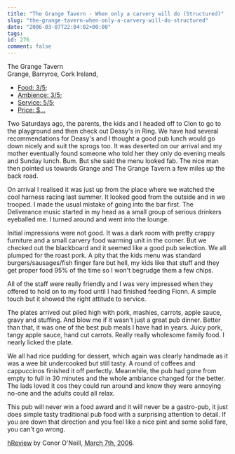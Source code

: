 ```yaml
---
title: "The Grange Tavern - When only a carvery will do (Structured)"
slug: "the-grange-tavern-when-only-a-carvery-will-do-structured"
date: "2006-03-07T22:04:02+00:00"
tags:
id: 276
comment: false
---
```

<div class="hreview">
 <div class="item vcard">
  <div class="fn org summary">The Grange Tavern</div>
  <span class="adr">
   <span class="street-address">Grange</span>,
   <span class="locality">Barryroe</span>,
   <span class="region">Cork</span>
   <span class="country-name">Ireland</span>,
  </span>
 </div>
 <ul>
  <li class="rating"><a href="http://en.wikipedia.org/wiki/Food" rel="tag">
   Food: <span class="value">3</span>/<span class="best">5</span></a>;</li>
  <li class="rating"><a href="http://flickr.com/photos/tags/Ambience" rel="tag">
   Ambience: <span class="value">3</span>/<span class="best">5</span></a>;</li>
  <li class="rating"><a href="http://en.wikipedia.org/wiki/Service" rel="tag">
   Service: <span class="value">5</span>/<span class="best">5</span></a>;</li>
  <li class="rating"><a href="http://en.wikipedia.org/wiki/Price" rel="tag">
   Price: <abbr class="value" title="2">$</abbr>...</a></li>
 </ul>
 <div class="description"><p>
Two Saturdays ago, the parents, the kids and I headed off to Clon to go to the playground and then check out Deasy's in Ring. We have had several recommendations for Deasy's and I thought a good pub lunch would go down nicely and suit the sprogs too. It was deserted on our arrival and my mother eventually found someone who told her they only do evening meals and Sunday lunch. Bum. But she said the menu looked fab. The nice man then pointed us towards Grange and The Grange Tavern a few miles up the back road.

On arrival I realised it was just up from the place where we watched the cool harness racing last summer. It looked good from the outside and in we trooped. I made the usual mistake of going into the bar first. The Deliverance music started in my head as a small group of serious drinkers eyeballed me. I turned around and went into the lounge. 

Initial impressions were not good. It was a dark room with pretty crappy furniture and a small carvery food warming unit in the corner. But we checked out the blackboard and it seemed like a good pub selection. We all plumped for the roast pork. A pity that the kids menu was standard burgers/sausages/fish finger fare but hell, my kids like that stuff and they get proper food 95% of the time so I won't begrudge them a few chips.

All of the staff were really friendly and I was very impressed when they offered to hold on to my food until I had finished feeding Fionn. A simple touch but it showed the right attitude to service. 

The plates arrived out piled high with pork, mashies, carrots, apple sauce, gravy and stuffing. And blow me if it wasn't just a great pub dinner. Better than that, it was one of the best pub meals I have had in years. Juicy pork, tangy apple sauce, hand cut carrots. Really really wholesome family food. I nearly licked the plate. 

We all had rice pudding for dessert, which again was clearly handmade as it was a wee bit undercooked but still tasty. A round of coffees and cappuccinos finished it off perfectly. Meanwhile, the pub had gone from empty to full in 30 minutes and the whole ambiance changed for the better. The lads loved it cos they could run around and know they were annoying no-one and the adults could all relax. 

This pub will never win a food award and it will never be a gastro-pub, it just does simple tasty traditional pub food with a surprising attention to detail. If you are down that direction and you feel like a nice pint and some solid fare, you can't go wrong.
 </p></div>
 <a href="http://microformats.org/wiki/hreview">hReview</a>
 by <span class="reviewer vcard"><span class="fn">Conor O'Neill</span></span>, 
 <abbr class="dtreviewed" title="2006-03-07">March 7th, 2006</abbr>.
</div>